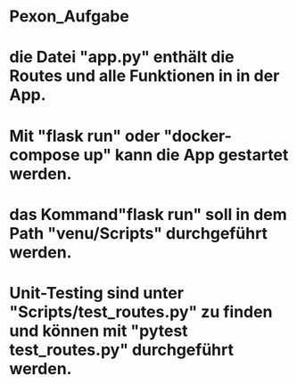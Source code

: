 # Pexon_Aufgabe
# die Datei "app.py" enthält die Routes und alle Funktionen in in der App.
# Mit "flask run" oder "docker-compose up" kann die App gestartet werden.
# das Kommand"flask run" soll in dem Path "venu/Scripts" durchgeführt werden.
# Unit-Testing sind unter "Scripts/test_routes.py" zu finden und können mit "pytest test_routes.py" durchgeführt werden.
